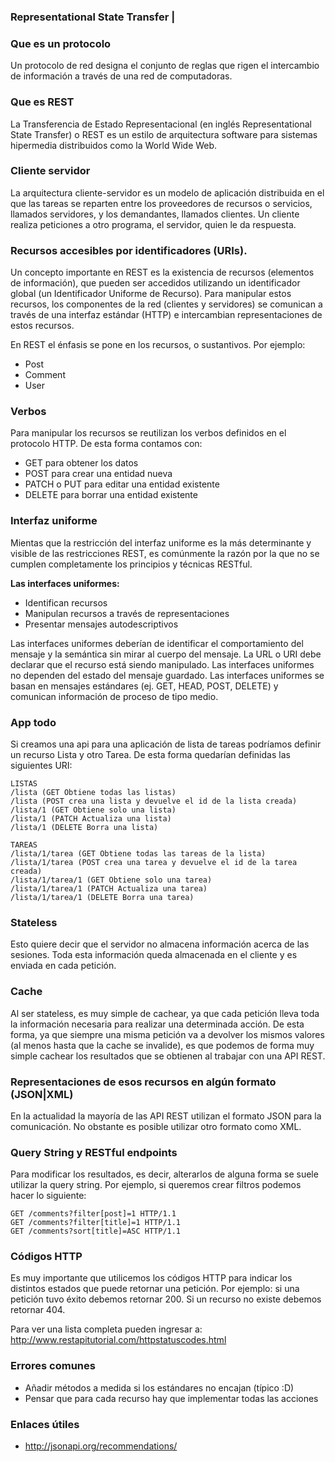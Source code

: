 ### Representational State Transfer | 

### Que es un protocolo
Un protocolo de red designa el conjunto de reglas que rigen el intercambio de información a través de una red de computadoras.

### Que es REST
La Transferencia de Estado Representacional (en inglés Representational State Transfer) o REST es un estilo de arquitectura software para sistemas hipermedia distribuidos como la World Wide Web.

### Cliente servidor
La arquitectura cliente-servidor es un modelo de aplicación distribuida en el que las tareas se reparten entre los proveedores de recursos o servicios, llamados servidores, y los demandantes, llamados clientes. Un cliente realiza peticiones a otro programa, el servidor, quien le da respuesta.


### Recursos accesibles por identificadores (URIs).
Un concepto importante en REST es la existencia de recursos (elementos de información), que pueden ser accedidos utilizando un identificador global (un Identificador Uniforme de Recurso). Para manipular estos recursos, los componentes de la red (clientes y servidores) se comunican a través de una interfaz estándar (HTTP) e intercambian representaciones de estos recursos.

En REST el énfasis se pone en los recursos, o sustantivos. Por ejemplo:
- Post
- Comment
- User

### Verbos
Para manipular los recursos se reutilizan los verbos definidos en el protocolo HTTP. De esta forma contamos con:
- GET para obtener los datos
- POST para crear una entidad nueva
- PATCH o PUT para editar una entidad existente
- DELETE para borrar una entidad existente


### Interfaz uniforme
Mientas que la restricción del interfaz uniforme es la más determinante y visible de las restricciones REST, es comúnmente la razón por la que no se cumplen completamente los principios y técnicas RESTful.

**Las interfaces uniformes:**

- Identifican recursos
- Manipulan recursos a través de representaciones
- Presentar mensajes autodescriptivos

Las interfaces uniformes deberían de identificar el comportamiento del mensaje y la semántica sin mirar al cuerpo del mensaje. La URL o URI debe declarar que el recurso está siendo manipulado. Las interfaces uniformes no dependen del estado del mensaje guardado. Las interfaces uniformes se basan en mensajes estándares (ej. GET, HEAD, POST, DELETE) y comunican información de proceso de tipo medio.

### App todo
Si creamos una api para una aplicación de lista de tareas podríamos definir un recurso Lista y otro Tarea. De esta forma quedarían definidas las siguientes URI:
```
LISTAS
/lista (GET Obtiene todas las listas)
/lista (POST crea una lista y devuelve el id de la lista creada)
/lista/1 (GET Obtiene solo una lista)
/lista/1 (PATCH Actualiza una lista)
/lista/1 (DELETE Borra una lista)

TAREAS
/lista/1/tarea (GET Obtiene todas las tareas de la lista)
/lista/1/tarea (POST crea una tarea y devuelve el id de la tarea creada)
/lista/1/tarea/1 (GET Obtiene solo una tarea)
/lista/1/tarea/1 (PATCH Actualiza una tarea)
/lista/1/tarea/1 (DELETE Borra una tarea)

```

### Stateless
Esto quiere decir que el servidor no almacena información acerca de las sesiones. Toda esta información queda almacenada en el cliente y es enviada en cada petición.

### Cache
Al ser stateless, es muy simple de cachear, ya que cada petición lleva toda la información necesaria para realizar una determinada acción.
De esta forma, ya que siempre una misma petición va a devolver los mismos valores (al menos hasta que la cache se invalide), es que podemos de forma muy simple cachear los resultados que se obtienen al trabajar con una API REST.

### Representaciones de esos recursos en algún formato (JSON|XML) 
En la actualidad la mayoría de las API REST utilizan el formato JSON para la comunicación. No obstante es posible utilizar otro formato como XML.

### Query String y RESTful endpoints
Para modificar los resultados, es decir, alterarlos de alguna forma se suele utilizar la query string. Por ejemplo, si queremos crear filtros podemos hacer lo siguiente:

```
GET /comments?filter[post]=1 HTTP/1.1
GET /comments?filter[title]=1 HTTP/1.1
GET /comments?sort[title]=ASC HTTP/1.1
```

### Códigos HTTP
Es muy importante que utilicemos los códigos HTTP para indicar los distintos estados que puede retornar una petición. Por ejemplo: si una petición tuvo éxito debemos retornar 200. Si un recurso no existe debemos retornar 404.

Para ver una lista completa pueden ingresar a: http://www.restapitutorial.com/httpstatuscodes.html

### Errores comunes
- Añadir métodos a medida si los estándares no encajan (típico :D)
- Pensar que para cada recurso hay que implementar todas las acciones 

### Enlaces útiles
- http://jsonapi.org/recommendations/

